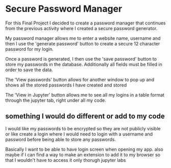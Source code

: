 # Secure Password Manager

For this Final Project I decided to create a password manager that continues from the previous activity where I created a secure password generator.

My password manager allows me to enter a website name, username and then I use the 'generate password' button to create a secure 12 character password for my login.

Once a password is generated, I then use the 'save password' button to store my passwords in the database. Additionally all fields must be filled in order to save the data.

The 'View passwords' button allows for another window to pop up and shows all the stored passwords I have created and stored

The 'View in Jupyter' button allows me to see all my logins in a table format through the jupyter tab, right under all my code.

## something I would do different or add to my code

I would like my passwords to be encrypted so they are not publicly visible or like create a login where I would need to login with a username and password before being able to store any passwords.

Basically I want to be able to have login screen when opening my app. also maybe if I can find a way to make an extension to add it to my browser so that I wouldn't have to access it only thorugh jupyter labs
